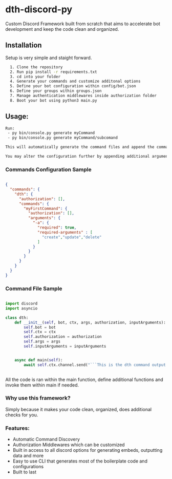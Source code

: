 
# dth-discord-py

Custom Discord Framework built from scratch that aims to accelerate bot development and keep the code clean and organized.


## Installation

Setup is very simple and staight forward.

```bash
  1. Clone the repository
  2. Run pip install -r requirements.txt
  3. cd into your folder
  4. Generate your commands and customize additonal options
  5. Define your bot configuration within config/bot.json
  6. Define your groups within groups.json
  7. Manage authentication middlewares inside authorization folder
  8. Boot your bot using python3 main.py
```

## Usage:

```bash
Run: 
 - py bin/console.py generate myCommand
 - py bin/console.py generate myCommand/subcomand

This will automatically generate the command files and append the command configuration

You may alter the configuration further by appending additional argument requirements, such as the ones in the example bellow
```
### Commands Configuration Sample
```json

{
  "commands": {
    "dth": {
      "authorization": [],
      "commands": {
        "myFirstCommand": {
          "authorization": [],
          "arguments": {
            "-a": {
              "required": true,
              "required-arguments" : [
                "create","update","delete"
              ]
            }
          }
        }
      }
    }
  }
}
```
### Command File Sample

```python

import discord
import asyncio

class dth:
    def __init__(self, bot, ctx, args, authorization, inputArguments):
        self.bot = bot
        self.ctx = ctx
        self.authorization = authorization
        self.args = args
        self.inputArguments = inputArguments


    async def main(self):
        await self.ctx.channel.send("```This is the dth command output within commands folder.```")
    

```
All the code is ran within the main function, define additional functions and invoke them within main if needed.

### Why use this framework?
Simply because it makes your code clean, organized, does additional checks for you.

### Features:
 - Automatic Command Discovery
 - Authorization Middlewares which can be customized
 - Built in access to all discord options for generating embeds, outputting data and more
 - Easy to use CLI that generates most of the boilerplate code and configurations
 - Built to last